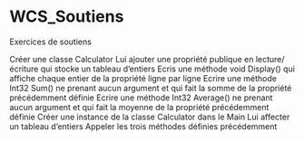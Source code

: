 # WCS_Soutiens
Exercices de soutiens

Créer une classe Calculator
Lui ajouter une propriété publique en lecture/écriture qui stocke un tableau d’entiers
Ecris une méthode void Display() qui affiche chaque entier de la propriété ligne par ligne
Ecrire une méthode Int32 Sum() ne prenant aucun argument et qui fait la somme de la propriété précédemment définie
Ecrire une méthode Int32 Average() ne prenant aucun argument et qui fait la moyenne de la propriété précédemment définie
Créer une instance de la classe Calculator dans le Main
Lui affecter un tableau d’entiers
Appeler les trois méthodes définies précédemment



